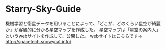 # Starry-Sky-Guide

機械学習と衛星データを用いることによって、｢どこが、どのくらい星空が綺麗か」が客観的に分かる星空マップを作成した。
星空マップは「星空の案内人」というwebサイトを作成して、公開した。
webサイトはこちらです-> http://spacetech.snowycat.info/
